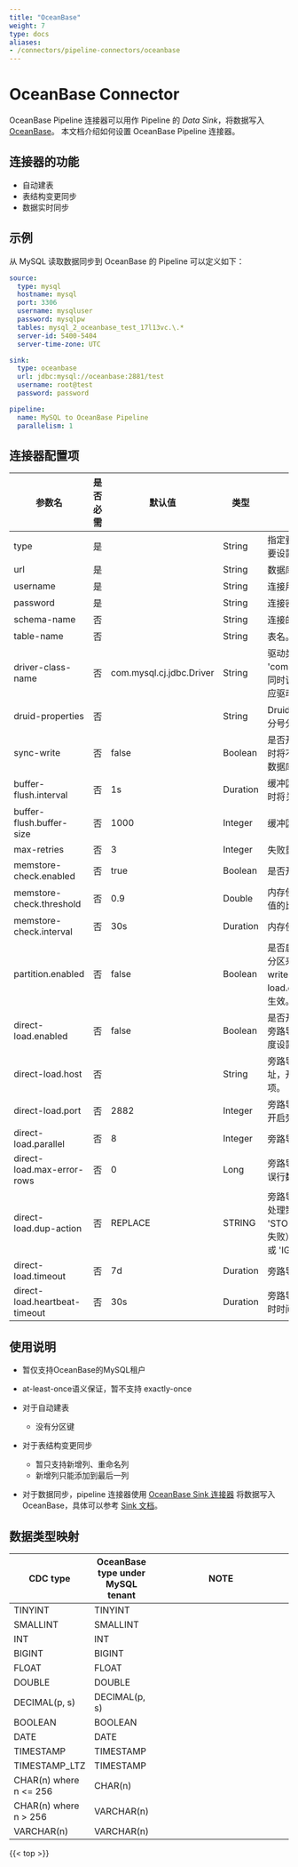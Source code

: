 ```yaml
---
title: "OceanBase"
weight: 7
type: docs
aliases:
- /connectors/pipeline-connectors/oceanbase
---
```

<!--
Licensed to the Apache Software Foundation (ASF) under one
or more contributor license agreements.  See the NOTICE file
distributed with this work for additional information
regarding copyright ownership.  The ASF licenses this file
to you under the Apache License, Version 2.0 (the
"License"); you may not use this file except in compliance
with the License.  You may obtain a copy of the License at

  http://www.apache.org/licenses/LICENSE-2.0

Unless required by applicable law or agreed to in writing,
software distributed under the License is distributed on an
"AS IS" BASIS, WITHOUT WARRANTIES OR CONDITIONS OF ANY
KIND, either express or implied.  See the License for the
specific language governing permissions and limitations
under the License.
-->

# OceanBase Connector

OceanBase Pipeline 连接器可以用作 Pipeline 的 *Data Sink*，将数据写入[OceanBase](https://github.com/oceanbase/oceanbase)。 本文档介绍如何设置 OceanBase Pipeline 连接器。

## 连接器的功能
* 自动建表
* 表结构变更同步
* 数据实时同步

## 示例

从 MySQL 读取数据同步到 OceanBase 的 Pipeline 可以定义如下：

```yaml
source:
  type: mysql
  hostname: mysql
  port: 3306
  username: mysqluser
  password: mysqlpw
  tables: mysql_2_oceanbase_test_17l13vc.\.*
  server-id: 5400-5404
  server-time-zone: UTC

sink:
  type: oceanbase
  url: jdbc:mysql://oceanbase:2881/test
  username: root@test
  password: password

pipeline:
  name: MySQL to OceanBase Pipeline
  parallelism: 1
```

## 连接器配置项

<div class="highlight">
    <table class="colwidths-auto docutils">
        <thead>
            <tr>
                <th>参数名</th>
                <th>是否必需</th>
                <th>默认值</th>
                <th>类型</th>
                <th>描述</th>
            </tr>
        </thead>
        <tbody>
            <tr>
              <td>type</td>
              <td>是</td>
              <td></td>
              <td>String</td>
              <td>指定要使用的连接器, 这里需要设置成 <code>'oceanbase'</code>.</td>
            </tr>
            <tr>
                <td>url</td>
                <td>是</td>
                <td></td>
                <td>String</td>
                <td>数据库的 JDBC url。</td>
            </tr>
            <tr>
                <td>username</td>
                <td>是</td>
                <td></td>
                <td>String</td>
                <td>连接用户名。</td>
            </tr>
            <tr>
                <td>password</td>
                <td>是</td>
                <td></td>
                <td>String</td>
                <td>连接密码。</td>
            </tr>
            <tr>
                <td>schema-name</td>
                <td>否</td>
                <td></td>
                <td>String</td>
                <td>连接的 schema 名或 db 名。</td>
            </tr>
            <tr>
                <td>table-name</td>
                <td>否</td>
                <td></td>
                <td>String</td>
                <td>表名。</td>
            </tr>
            <tr>
                <td>driver-class-name</td>
                <td>否</td>
                <td>com.mysql.cj.jdbc.Driver</td>
                <td>String</td>
                <td>驱动类名，默认为 'com.mysql.cj.jdbc.Driver'。同时该connector并不包含对应驱动，需手动引入。</td>
            </tr>
            <tr>
                <td>druid-properties</td>
                <td>否</td>
                <td></td>
                <td>String</td>
                <td>Druid 连接池属性，多个值用分号分隔。</td>
            </tr>
            <tr>
                <td>sync-write</td>
                <td>否</td>
                <td>false</td>
                <td>Boolean</td>
                <td>是否开启同步写，设置为 true 时将不使用 buffer 直接写入数据库。</td>
            </tr>
            <tr>
                <td>buffer-flush.interval</td>
                <td>否</td>
                <td>1s</td>
                <td>Duration</td>
                <td>缓冲区刷新周期。设置为 '0' 时将关闭定期刷新。</td>
            </tr>
            <tr>
                <td>buffer-flush.buffer-size</td>
                <td>否</td>
                <td>1000</td>
                <td>Integer</td>
                <td>缓冲区大小。</td>
            </tr>
            <tr>
                <td>max-retries</td>
                <td>否</td>
                <td>3</td>
                <td>Integer</td>
                <td>失败重试次数。</td>
            </tr>
            <tr>
                <td>memstore-check.enabled</td>
                <td>否</td>
                <td>true</td>
                <td>Boolean</td>
                <td>是否开启内存检查。</td>
            </tr>
            <tr>
                <td>memstore-check.threshold</td>
                <td>否</td>
                <td>0.9</td>
                <td>Double</td>
                <td>内存使用的阈值相对最大限制值的比例。</td>
            </tr>
            <tr>
                <td>memstore-check.interval</td>
                <td>否</td>
                <td>30s</td>
                <td>Duration</td>
                <td>内存使用检查周期。</td>
            </tr>
            <tr>
                <td>partition.enabled</td>
                <td>否</td>
                <td>false</td>
                <td>Boolean</td>
                <td>是否启用分区计算功能，按照分区来写数据。仅当 'sync-write' 和 'direct-load.enabled' 都为 false 时生效。</td>
                </tr>
            <tr>
                <td>direct-load.enabled</td>
                <td>否</td>
                <td>false</td>
                <td>Boolean</td>
                <td>是否开启旁路导入。需要注意旁路导入需要将 sink 的并发度设置为1。</td>
            </tr>
            <tr>
                <td>direct-load.host</td>
                <td>否</td>
                <td></td>
                <td>String</td>
                <td>旁路导入使用的域名或 IP 地址，开启旁路导入时为必填项。</td>
            </tr>
            <tr>
                <td>direct-load.port</td>
                <td>否</td>
                <td>2882</td>
                <td>Integer</td>
                <td>旁路导入使用的 RPC 端口，开启旁路导入时为必填项。</td>
            </tr>
            <tr>
                <td>direct-load.parallel</td>
                <td>否</td>
                <td>8</td>
                <td>Integer</td>
                <td>旁路导入任务的并发度。</td>
            </tr>
            <tr>
                <td>direct-load.max-error-rows</td>
                <td>否</td>
                <td>0</td>
                <td>Long</td>
                <td>旁路导入任务最大可容忍的错误行数目。</td>
            </tr>
            <tr>
                <td>direct-load.dup-action</td>
                <td>否</td>
                <td>REPLACE</td>
                <td>STRING</td>
                <td>旁路导入任务中主键重复时的处理策略。可以是 'STOP_ON_DUP'（本次导入失败），'REPLACE'（替换）或 'IGNORE'（忽略）。</td>
            </tr>
            <tr>
                <td>direct-load.timeout</td>
                <td>否</td>
                <td>7d</td>
                <td>Duration</td>
                <td>旁路导入任务的超时时间。</td>
            </tr>
            <tr>
                <td>direct-load.heartbeat-timeout</td>
                <td>否</td>
                <td>30s</td>
                <td>Duration</td>
                <td>旁路导入任务客户端的心跳超时时间。</td>
            </tr>
            </tbody>
        </table>
    </div>

## 使用说明

* 暂仅支持OceanBase的MySQL租户

* at-least-once语义保证，暂不支持 exactly-once

* 对于自动建表
  * 没有分区键
  
* 对于表结构变更同步
  * 暂只支持新增列、重命名列
  * 新增列只能添加到最后一列

* 对于数据同步，pipeline 连接器使用 [OceanBase Sink 连接器](https://github.com/oceanbase/flink-connector-oceanbase)
  将数据写入 OceanBase，具体可以参考 [Sink 文档](https://github.com/oceanbase/flink-connector-oceanbase/blob/main/docs/sink/flink-connector-oceanbase.md)。

## 数据类型映射
<div class="wy-table-responsive">
<table class="colwidths-auto docutils">
    <thead>
      <tr>
        <th class="text-left">CDC type</th>
        <th class="text-left">OceanBase type under MySQL tenant</th>
        <th class="text-left" style="width:60%;">NOTE</th>
      </tr>
    </thead>
    <tbody>
    <tr>
      <td>TINYINT</td>
      <td>TINYINT</td>
      <td></td>
    </tr>
    <tr>
      <td>SMALLINT</td>
      <td>SMALLINT</td>
      <td></td>
    </tr>
    <tr>
      <td>INT</td>
      <td>INT</td>
      <td></td>
    </tr>
    <tr>
      <td>BIGINT</td>
      <td>BIGINT</td>
      <td></td>
    </tr>
    <tr>
      <td>FLOAT</td>
      <td>FLOAT</td>
      <td></td>
    </tr>
    <tr>
      <td>DOUBLE</td>
      <td>DOUBLE</td>
      <td></td>
    </tr>
    <tr>
      <td>DECIMAL(p, s)</td>
      <td>DECIMAL(p, s)</td>
      <td></td>
    </tr>
    <tr>
      <td>BOOLEAN</td>
      <td>BOOLEAN</td>
      <td></td>
    </tr>
    <tr>
      <td>DATE</td>
      <td>DATE</td>
      <td></td>
    </tr>
    <tr>
      <td>TIMESTAMP</td>
      <td>TIMESTAMP</td>
      <td></td>
    </tr>
    <tr>
      <td>TIMESTAMP_LTZ</td>
      <td>TIMESTAMP</td>
      <td></td>
    </tr>
    <tr>
      <td>CHAR(n) where n <= 256</td>
      <td>CHAR(n)</td>
      <td></td>
    </tr>
    <tr>
      <td>CHAR(n) where n > 256</td>
      <td>VARCHAR(n)</td>
      <td></td>
    </tr>
    <tr>
      <td>VARCHAR(n)</td>
      <td>VARCHAR(n)</td>
      <td></td>
    </tr>
    </tbody>
</table>
</div>

{{< top >}}
